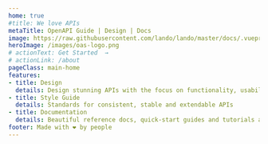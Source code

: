 ```yaml
---
home: true
#title: We love APIs
metaTitle: OpenAPI Guide | Design | Docs
image: https://raw.githubusercontent.com/lando/lando/master/docs/.vuepress/public/images/hero-pink.png
heroImage: /images/oas-logo.png
# actionText: Get Started  →
# actionLink: /about
pageClass: main-home
features:
- title: Design
  details: Design stunning APIs with the focus on functionality, usability and creating a nice user experience
- title: Style Guide
  details: Standards for consistent, stable and extendable APIs
- title: Documentation
  details: Beautiful reference docs, quick-start guides and tutorials are part of awesome APIs
footer: Made with ❤ by people
---
```





<!-- ::: teaser
Moin
<img src="/code-snapshot.png"/>
::: -->



<!-- We aim for the highest quality possible! The API and docs (API reference and additionally documentation like getting started, tutorials, etc) should be as clear and stunning as possible.

**The API is your contract!** -->
